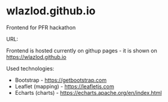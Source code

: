 # wlazlod.github.io

Frontend for PFR hackathon

URL:

Frontend is hosted currently on githup pages - it is shown on https://wlazlod.github.io

Used technologies:

* Bootstrap - https://getbootstrap.com
* Leaflet (mapping) - https://leafletjs.com
* Echarts (charts) - https://echarts.apache.org/en/index.html
